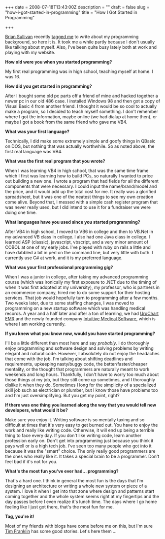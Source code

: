 +++
date = 2008-07-18T13:43:00Z
description = ""
draft = false
slug = "how-i-got-started-in-programming"
title = "How I Got Started in Programming"

+++


[Brian Sullivan](http://sullivansoftdev.com/blog) recently [tagged me](http://sullivansoftdev.com/blog/post/How-I-Got-Started-in-Programming.aspx) to write about my programming background, so here it is. It took me a while partly because I don't usually like talking about myself. Also, I've been quite busy lately both at work and playing with my website.


**How old were you when you started programming?**

 My first real programming was in high school, teaching myself at home. I was 16.

**How did you get started in programming?**

 After I bought some old pc parts off a friend of mine and hacked together a newer pc in our old 486 case. I installed Windows 98 and then got a copy of Visual Basic 4 from another friend. I thought it would be so cool to actually make a program, so I decided to teach myself something. I don't remember where I got the information, maybe online (we had dialup at home then), or maybe I got a book from the same friend who gave me VB4.

**What was your first language?**

 Technically, I did make some extremely simple and goofy things in QBasic on DOS, but nothing that was actually worthwhile. So as noted above, the first real language was VB4.

**What was the first real program that you wrote?**

 When I was learning VB4 in high school, that was the same time frame which I first was learning how to build PCs, so naturally I wanted to price out building a new one. I wrote a program that had fields for all the different components that were necessary. I could input the name/brand/model and the price, and it would add up the total cost for me. It really was a glorified spreadsheet, but it was one of the neatest things to see my own creation come alive. Beyond that, I messed with a simple cash register program that was never really used, but I did intend to use it for a fundraiser we were doing one time.

**What languages have you used since you started programming?**

 After VB4 in high school, I moved to VB6 in college and then to VB.Net in my advanced VB class in college. I also had one Java class in college. I learned ASP (classic), javascript, vbscript, and a very minor amount of COBOL at one of my early jobs. I've played with ruby on rails a little and have dabbled a bit in perl on the command line, but very little with both. I currently use C# at work, and it is my preferred language.

**What was your first professional programming gig?**

 When I was a junior in college, after taking my advanced programming course (which was ironically my first exposure to .NET due to the timing of when it was first adopted at my university), my professor, who is partners in an ecommerce company, hired me to do some support for their hosting services. That job would hopefully turn to programming after a few months. Two weeks later, due to some staffing changes, I was moved to programming on a new startup software which was handling medical records. A year and a half later and after a ton of learning, we had [UroChart EMR](http://urochartemr.com/) and the newly founded company [Intuitive Medical Software](http://intuitivemedical.com/), which is where I am working currently.

**If you knew what you know now, would you have started programming?**

 I'll be a little different than most here and say *probably*. I do thoroughly enjoy programming and software design and solving problems by writing elegant and natural code. However, I absolutely do not enjoy the headaches that come with the job. I'm talking about shifting deadlines and requirements, upkeeping nasty/buggy code, the better/faster/cheaper mentality, or the thought that programmers are naturally meant to work weekends and long hours. Thankfully, I don't have to worry too much about those things at my job, but they still come up sometimes, and I thoroughly dislike it when they do. Sometimes I long for the simplicity of a specialized skill job such as electrician or plumber, but I know those have problems too and I'm just oversimplifying. But you get my point, right?

**If there was one thing you learned along the way that you would tell new developers, what would it be?**

 Make sure you enjoy it. Writing software is so mentally taxing and so difficult at times that it's very easy to get burned out. You have to enjoy the work and really like writing code. Otherwise, it will end up being a terrible thing to face every day. If you don't like writing code, learn another profession early on. Don't get into programming just because you think it pays well or is a high tech job. I've seen too many people who got into it because it was the "smart" choice. The only really good programmers are the ones who really like it. It takes a special brain to be a programmer. Don't feel bad if it's not for you.

**What's the most fun you've ever had… programming?**

 That's a hard one. I think in general the most fun is the days that I'm designing an architecture or writing a whole new system or piece of a system. I love it when I get into that zone where design and patterns start coming together and the whole system seems right at my fingertips and the day passes before I even realize it's lunch time. The days where I go home feeling like I just got there, that's the most fun for me.

**Tag, you're it!**

 Most of my friends with blogs have come before me on this, but I'm sure [Tim Franklin](http://www.famunit.com/) has some good stories. Let's here them …

